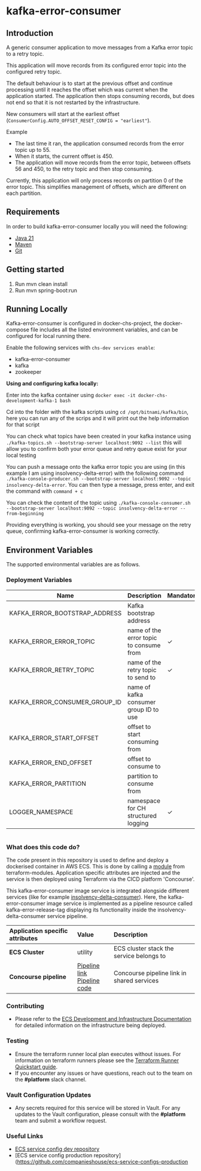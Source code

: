# kafka-error-consumer

## Introduction

A generic consumer application to move messages from a Kafka error topic to a retry topic.

This application will move records from its configured error topic into the configured retry topic.

The default behaviour is to start at the previous offset and continue processing until it reaches the offset which was current when the application started. The application then stops consuming records, but does not end so that it is not restarted by the infrastructure.

New consumers will start at the earliest offset (`ConsumerConfig.AUTO_OFFSET_RESET_CONFIG = "earliest"`).

Example 

- The last time it ran, the application consumed records from the error topic up to 55.
- When it starts, the current offset is 450.
- The application will move records from the error topic, between offsets 56 and 450, to the retry topic and then stop consuming.

Currently, this application will only process records on partition 0 of the error topic. This simplifies management of offsets, which are different on each partition.

## Requirements
In order to build kafka-error-consumer locally you will need the following:
- [Java 21](https://www.oracle.com/java/technologies/downloads/#java11)
- [Maven](https://maven.apache.org/download.cgi)
- [Git](https://git-scm.com/downloads)

## Getting started
1. Run mvn clean install
2. Run mvn spring-boot:run

## Running Locally

Kafka-error-consumer is configured in docker-chs-project, the docker-compose file includes all the listed environment variables, and can be configured for local running there.

Enable the following services with `chs-dev services enable`:
- kafka-error-consumer
- kafka
- zookeeper

**Using and configuring kafka locally:**

Enter into the kafka container using `docker exec -it docker-chs-development-kafka-1 bash`

Cd into the folder with the kafka scripts using `cd /opt/bitnami/kafka/bin`, here you can run any of the scrips and it will print out the help information for that script

You can check what topics have been created in your kafka instance using `./kafka-topics.sh --bootstrap-server localhost:9092 --list`
this will allow you to confirm both your error queue and retry queue exist for your local testing

You can push a message onto the kafka error topic you are using (in this example I am using insolvency-delta-error) 
with the following command `./kafka-console-producer.sh --bootstrap-server localhost:9092 --topic insolvency-delta-error`.
You can then type a message, press enter, and exit the command with `command + c`

You can check the content of the topic using `./kafka-console-consumer.sh --bootstrap-server localhost:9092 --topic insolvency-delta-error --from-beginning`

Providing everything is working, you should see your message on the retry queue, confirming kafka-error-consumer is working correctly.

Environment Variables
---------------------
The supported environmental variables are as follows.

### Deployment Variables
Name                                      | Description                                                 | Mandatory | Default            | Example
------                                    | ------                                                      | ------    | ------             | ------
KAFKA_ERROR_BOOTSTRAP_ADDRESS             | Kafka bootstrap address                                     |           | localhost:9092     | kafka-url:9092
KAFKA_ERROR_ERROR_TOPIC                   | name of the error topic to consume from                     | ✓         |                    | insolvency-delta-error
KAFKA_ERROR_RETRY_TOPIC                   | name of the retry topic to send to                          | ✓         |                    | insolvency-delta-retry
KAFKA_ERROR_CONSUMER_GROUP_ID             | name of kafka consumer group ID to use                      |           | kafka-error        | kafka-error-2
KAFKA_ERROR_START_OFFSET                  | offset to start consuming from                              |           | (uses last offset) | 389
KAFKA_ERROR_END_OFFSET                    | offset to consume to                                        |           | (to last record)   | 389
KAFKA_ERROR_PARTITION                     | partition to consume from                                   |           | 0                  | 1
LOGGER_NAMESPACE                          | namespace for CH structured logging                         | ✓         |                    | insolvency-delta-error-consumer
#

### What does this code do?
The code present in this repository is used to define and deploy a dockerised container in AWS ECS.
This is done by calling a [module](https://github.com/companieshouse/terraform-modules/tree/main/aws/ecs) from terraform-modules. Application specific attributes are injected and the service is then deployed using Terraform via the CICD platform 'Concourse'.

This kafka-error-consumer image service is integrated alongside different services (like for example [insolvency-delta-consumer](https://ci-platform.companieshouse.gov.uk/teams/team-development/pipelines/insolvency-delta-consumer)).  Here, the kafka-error-consumer image service is implemented as a pipeline resource called kafka-error-release-tag displaying its functionality inside the insolvency-delta-consumer service pipeline.

Application specific attributes | Value                                | Description
:---------|:-----------------------------------------------------------------------------|:-----------
**ECS Cluster**        |utility                                      | ECS cluster stack the service belongs to
**Concourse pipeline**     |[Pipeline link](https://ci-platform.companieshouse.gov.uk/teams/team-development/pipelines/kafka-error-consumer) <br> [Pipeline code](https://github.com/companieshouse/ci-pipelines/blob/master/pipelines/ssplatform/team-development/kafka-error-consumer)                               | Concourse pipeline link in shared services



### Contributing
- Please refer to the [ECS Development and Infrastructure Documentation](https://companieshouse.atlassian.net/wiki/spaces/DEVOPS/pages/4390649858/Copy+of+ECS+Development+and+Infrastructure+Documentation+Updated) for detailed information on the infrastructure being deployed.
### Testing
- Ensure the terraform runner local plan executes without issues. For information on terraform runners please see the [Terraform Runner Quickstart guide](https://companieshouse.atlassian.net/wiki/spaces/DEVOPS/pages/1694236886/Terraform+Runner+Quickstart).
- If you encounter any issues or have questions, reach out to the team on the **#platform** slack channel.
### Vault Configuration Updates
- Any secrets required for this service will be stored in Vault. For any updates to the Vault configuration, please consult with the **#platform** team and submit a workflow request.
### Useful Links
- [ECS service config dev repository](https://github.com/companieshouse/ecs-service-configs-dev)
- [ECS service config production repository](https://github.com/companieshouse/ecs-service-configs-production
